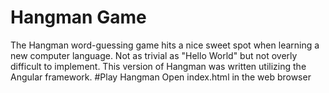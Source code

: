 # Hangman Game
The Hangman word-guessing game hits a nice sweet spot when learning a new computer language. Not as trivial as "Hello World" but not overly difficult to implement.
This version of Hangman was written utilizing the Angular framework.
#Play Hangman
Open index.html in the web browser
